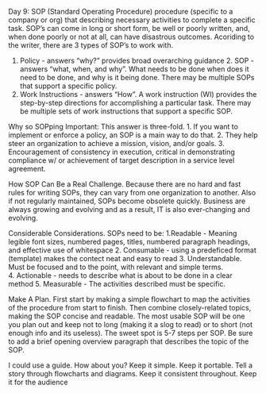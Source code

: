 Day 9:
SOP (Standard Operating Procedure) procedure (specific to a company or org) that describing necessary activities to complete a specific task. SOP’s can come in long or short form, be well or poorly written, and, when done poorly or not at all, can have disastrous outcomes. 
Acoriding to the writer, there are 3 types of SOP’s to work with. 
1. Policy - answers “why?” provides broad overarching guidance
	2. SOP - answers “what, when, and why”. What needs to be done when does it need to be done, and why is it being done. There may be multiple SOPs that support a specific policy.
3. Work Instructions - answers “How”. A work instruction (WI) provides the step-by-step directions for accomplishing a particular task. There may be multiple sets of work instructions that support a specific SOP.

Why so SOPping Important:
This answer is three-fold. 
	1. If you want to implement or enforce a policy, an SOP is a main way to do that.
	2. They help steer an organization to achieve a mission, vision, and/or goals.
	3. Encouragement of consistency in execution, critical in demonstrating compliance w/ or achievement of target description in a service level agreement.

How SOP Can Be a Real Challenge.
Because there are no hard and fast rules for writing SOPs, they can vary from one organization to another. Also if not regularly maintained, SOPs become obsolete quickly. Business are always growing and evolving and as a result, IT is also ever-changing and evolving.

Considerable Considerations.
SOPs need to be:
	1.Readable - Meaning legible font sizes, numbered pages, titles, numbered paragraph headings, and effective use of whitespace
	2. Consumable - using a predeficed format (template) makes the contect neat and easy to read
	3. Understandable. Must be focused and to the point, with relevant and simple terms.	
	4. Actionable - needs to describe what is about to be done in a clear method
	5. Measurable - The activities described must be specific.


Make A Plan.
First start by making a simple flowchart to map the activities of the procedure from start to finish. Then combine closely-related topics, making the SOP concise and readable. The most usable SOP will be one you plan out and keep not to long (making it a slog to read) or to short (not enough info and its useless). The sweet spot is 5-7 steps per SOP. Be sure to add a brief opening overview paragraph that describes the topic of the SOP. 

I could use a guide. How about you?
Keep it simple. 
Keep it portable.
Tell a story through flowcharts and diagrams. 
Keep it consistent throughout.
Keep it for the audience
